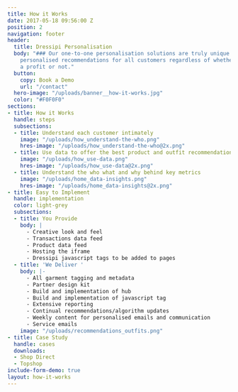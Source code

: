 ```yaml
---
title: How it Works
date: 2017-05-18 09:56:00 Z
position: 2
navigation: footer
header:
  title: Dressipi Personalisation
  body: "### Our one-to-one personalisation solutions are truly unique. We provide
    personalised recommendations for all customers regardless of whether they have
    a profit or not."
  button:
    copy: Book a Demo
    url: "/contact"
  hero-image: "/uploads/banner__how-it-works.jpg"
  color: "#F0F0F0"
sections:
- title: How it Works
  handle: steps
  subsections:
  - title: Understand each customer intimately
    image: "/uploads/how_understand-the-who.png"
    hres-image: "/uploads/how_understand-the-who@2x.png"
  - title: Use data to offer the best product and outfit recommendations
    image: "/uploads/how_use-data.png"
    hres-image: "/uploads/how_use-data@2x.png"
  - title: Understand the who what and why behind key metrics
    image: "/uploads/home_data-insights.png"
    hres-image: "/uploads/home_data-insights@2x.png"
- title: Easy to Implement
  handle: implementation
  color: light-grey
  subsections:
  - title: You Provide
    body: |
      - Creative look and feel
      - Transactions data feed
      - Product data feed
      - Hosting the iframe
      - Dressipi javascript tags to be added to pages
  - title: 'We Deliver '
    body: |-
      - All garment tagging and metadata
      - Partner design kit
      - Build and implementation of hub
      - Build and implementation of javascript tag
      - Extensive reporting
      - Continual recommendations/algorithm updates
      - Weekly content for personalised emails and communication
      - Service emails
    image: "/uploads/recommendations_outfits.png"
- title: Case Study
  handle: cases
  downloads:
  - Shop Direct
  - Topshop
include-form-demo: true
layout: how-it-works
---
```


